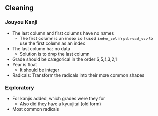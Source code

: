 ## Cleaning
### Jouyou Kanji
- The last column and first columns have no names 
    - The first column is an index so I used `index_col` in `pd.read_csv` to use the first column as an index
- The last column has no data
    - Solution is to drop the last column
- Grade should be categorical in the order S,5,4,3,2,1
- Year is float
    - It should be integer
- Radicals: Transform the radicals into their more common shapes

### Exploratory
- For kanjis added, which grades were they for
    - Also did they have a kyuujitai (old form)
- Most common radicals

